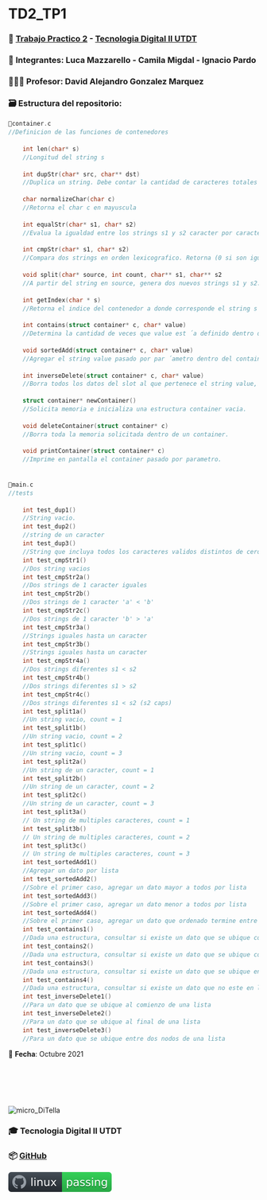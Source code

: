 # TD2_TP1

### 💾 [Trabajo Practico 2](https://github.com/IgnacioPardo/TD2_TP2/blob/main/Enunciado_TP2.pdf) - [Tecnologia Digital II UTDT](https://www.utdt.edu/ver_contenido.php?id_contenido=19866&id_item_menu=31534)

### 🧠 **Integrantes**: Luca Mazzarello - Camila Migdal - Ignacio Pardo

### 👨🏻‍🏫 **Profesor**: David Alejandro Gonzalez Marquez

### 🗃 **Estructura del repositorio**:
  

```C	
📄container.c	
//Definicion de las funciones de contenedores
	
	int len(char* s)
	//Longitud del string s

	int dupStr(char* src, char** dst)
	//Duplica un string. Debe contar la cantidad de caracteres totales de src y solicitar la memoria equivalente. Luego, debe copiar todos los caracteres a esta nueva area de memoria. El puntero al nuevo string se almacenara en el doble puntero dst. Ademas, como valor de retorno se debe retornar el tamaño del string.

	char normalizeChar(char c)
	//Retorna el char c en mayuscula

	int equalStr(char* s1, char* s2)
	//Evalua la igualdad entre los strings s1 y s2 caracter por caracter

	int cmpStr(char* s1, char* s2)
	//Compara dos strings en orden lexicografico. Retorna (0 si son iguales, 1 si s1<s2, −1 si s2<s1)

	void split(char* source, int count, char** s1, char** s2
	//A partir del string en source, genera dos nuevos strings s1 y s2. s1 debe contener los primeros count caracteres del string source, mientas que s2 debe contener los caracteres restantes. La memoria del string source pasado por parametro debe ser liberada. En caso que count supere la cantidad de caracteres totales de source, se debe retornar en s2 un string vacio. El parametro count es siempre un numero positivo.

	int getIndex(char * s)
	//Retorna el indice del contenedor a donde corresponde el string s

	int contains(struct container* c, char* value)
	//Determina la cantidad de veces que value est ́a definido dentro de container. Debe retonar la cantidad de apariciones del dato.

	void sortedAdd(struct container* c, char* value)
	//Agregar el string value pasado por par ́ametro dentro del container, respetando los invariantes de la estructura indicados anteriormente.

	int inverseDelete(struct container* c, char* value)
	//Borra todos los datos del slot al que pertenece el string value, menos todas las copias que existan del string value. Debe retonar la cantidad de datos que fueron borrados.	

	struct container* newContainer()
	//Solicita memoria e inicializa una estructura container vacia.

	void deleteContainer(struct container* c)
	//Borra toda la memoria solicitada dentro de un container.

	void printContainer(struct container* c)
	//Imprime en pantalla el container pasado por parametro.


📄main.c
//tests

	int test_dup1()
	//String vacio.
	int test_dup2()
	//string de un caracter
	int test_dup3()
	//String que incluya todos los caracteres validos distintos de cero
	int test_cmpStr1()
	//Dos string vacios
	int test_cmpStr2a()
	//Dos strings de 1 caracter iguales
	int test_cmpStr2b()
	//Dos strings de 1 caracter 'a' < 'b'
	int test_cmpStr2c()
	//Dos strings de 1 caracter 'b' > 'a'
	int test_cmpStr3a()
	//Strings iguales hasta un caracter
	int test_cmpStr3b()
	//Strings iguales hasta un caracter
	int test_cmpStr4a()
	//Dos strings diferentes s1 < s2
	int test_cmpStr4b()
	//Dos strings diferentes s1 > s2
	int test_cmpStr4c()
	//Dos strings diferentes s1 < s2 (s2 caps)
	int test_split1a()
	//Un string vacio, count = 1
	int test_split1b()
	//Un string vacio, count = 2
	int test_split1c()
	//Un string vacio, count = 3
	int test_split2a()
	//Un string de un caracter, count = 1
	int test_split2b()
	//Un string de un caracter, count = 2
	int test_split2c()
	//Un string de un caracter, count = 3
	int test_split3a()
	// Un string de multiples caracteres, count = 1
	int test_split3b()
	// Un string de multiples caracteres, count = 2
	int test_split3c()
	// Un string de multiples caracteres, count = 3
	int test_sortedAdd1()
	//Agregar un dato por lista
	int test_sortedAdd2()
	//Sobre el primer caso, agregar un dato mayor a todos por lista
	int test_sortedAdd3()
	//Sobre el primer caso, agregar un dato menor a todos por lista
	int test_sortedAdd4()
	//Sobre el primer caso, agregar un dato que ordenado termine entre dos elementos
	int test_contains1()
	//Dada una estructura, consultar si existe un dato que se ubique como ultimo dato de alguna de las listas
	int test_contains2()
	//Dada una estructura, consultar si existe un dato que se ubique como primer dato de algunade las listas
	int test_contains3()
	//Dada una estructura, consultar si existe un dato que se ubique en el medio de una lista
	int test_contains4()
	//Dada una estructura, consultar si existe un dato que no este en la lista
	int test_inverseDelete1()
	//Para un dato que se ubique al comienzo de una lista
	int test_inverseDelete2()
	//Para un dato que se ubique al final de una lista
	int test_inverseDelete3()
	//Para un dato que se ubique entre dos nodos de una lista

```		

        
📅 **Fecha**: Octubre 2021

<br/><br/><br/><br/>

<img width="100" alt="micro_DiTella" src="https://user-images.githubusercontent.com/65306107/132214134-ac5df2b8-353e-46b2-9c6e-ab9f0429a767.png"> 

### 🎓 Tecnologia Digital II UTDT
### 📦 [GitHub](https://github.com/IgnacioPardo/TD2_TP2)

[![Linux Build Status](https://github.com/IgnacioPardo/TD2_TP2/blob/main/badge.svg)](https://replit.com/@IgnacioPardo/TD2TP2)
